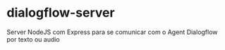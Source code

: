 # dialogflow-server
Server NodeJS com Express para se comunicar com o Agent Dialogflow por texto ou audio
